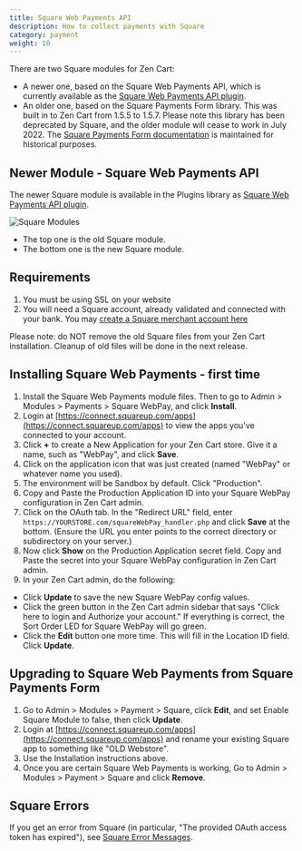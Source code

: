 ```yaml
---
title: Square Web Payments API
description: How to collect payments with Square 
category: payment
weight: 10
---
```


There are two Square modules for Zen Cart: 
- A newer one, based on the Square Web Payments API, which is currently available as the [Square Web Payments API plugin](https://www.zen-cart.com/downloads.php?do=file&id=2345). 
- An older one, based on the Square Payments Form library.  This was built in to Zen Cart from 1.5.5 to 1.5.7.  Please note this library has been deprecated by Square, and the older module will cease to work in July 2022.  The [Square Payments Form documentation](/user/payment/square_payments_form/) is maintained for historical purposes. 

## Newer Module - Square Web Payments API 
The newer Square module is available in the Plugins library as [Square Web Payments API plugin](https://www.zen-cart.com/downloads.php?do=file&id=2345). 

![Square Modules](/images/square_payment_modules.png)
- The top one is the old Square module.
- The bottom one is the new Square module.

## Requirements
1. You must be using SSL on your website
1. You will need a Square account, already validated and connected with your bank. You may [create a Square merchant account here](https://squareup.com/t/f_partnerships/d_partnerpage/p_zencart/c_general/o_free_processing/u_signup/l_us?route=signup%3Fsignup_token%3D6BB5B2E676)

Please note: do NOT remove the old Square files from your Zen Cart installation.  Cleanup of old files will be done in the next release. 

## Installing Square Web Payments - first time 
1. Install the Square Web Payments module files.  Then to go to Admin > Modules > Payments > Square WebPay, and click **Install**. 
1. Login at [https://connect.squareup.com/apps](https://connect.squareup.com/apps) to view the apps you've connected to your account.
1. Click **+** to create a New Application for your Zen Cart store. Give it a name, such as "WebPay", and click **Save**.
1. Click on the application icon that was just created (named "WebPay" or whatever name you used).
1. The environment will be Sandbox by default.  Click "Production".
1. Copy and Paste the Production Application ID into your Square WebPay configuration in Zen Cart admin. 
1. Click on the OAuth tab. In the "Redirect URL" field, enter `https://YOURSTORE.com/squareWebPay_handler.php` and click **Save** at the bottom. (Ensure the URL you enter points to the correct directory or subdirectory on your server.)
1. Now click **Show** on the Production Application secret field.  Copy and Paste the secret into your Square WebPay configuration in Zen Cart admin.
1. In your Zen Cart admin, do the following: 
  - Click **Update** to save the new Square WebPay config values. 
  - Click the green button in the Zen Cart admin sidebar that says "Click here to login and Authorize your account."  If everything is correct, the Sort Order LED for Square WebPay will go green. 
  - Click the **Edit** button one more time.  This will fill in the Location ID field.  Click **Update**. 


## Upgrading to Square Web Payments from Square Payments Form 

1. Go to Admin > Modules > Payment > Square, click **Edit**, and set Enable Square Module to false, then click **Update**.
1. Login at [https://connect.squareup.com/apps](https://connect.squareup.com/apps) and rename your existing Square app to something like "OLD Webstore".
1. Use the Installation instructions above. 
1. Once you are certain Square Web Payments is working, Go to Admin > Modules > Payment > Square and click **Remove**. 

## Square Errors 
If you get an error from Square (in particular, "The provided OAuth access token has expired"), see [Square Error Messages](/user/payment/square_errors/). 

